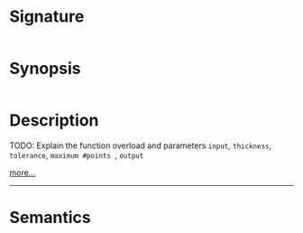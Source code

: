 # Signature
```vikid-signature
```

# Synopsis
```vikid-synopsis
```

# Description
TODO: Explain the function overload and parameters `input`, `thickness`, `tolerance`, `maximum #points `, `output`

[more...](https://en.wikipedia.org/wiki/Graph_of_a_function)

----
# Semantics